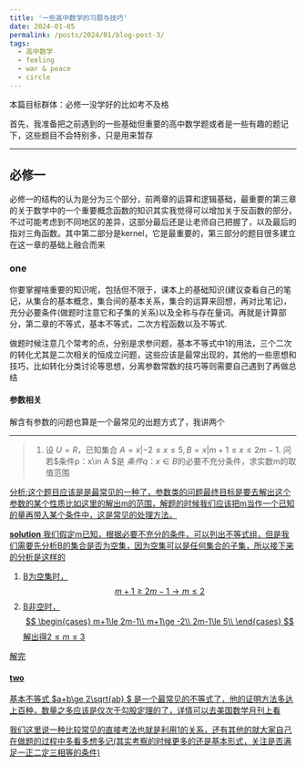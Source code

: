 ```yaml
---
title: '一些高中数学的习题与技巧'
date: 2024-01-05
permalink: /posts/2024/01/blog-post-3/
tags:
  - 高中数学
  - feeling
  - war & peace
  - circle 
---
```

本篇目标群体：必修一没学好的比如考不及格

首先，我准备把之前遇到的一些基础但重要的高中数学题或者是一些有趣的题记下，这些题目不会特别多，只是用来暂存
***

## 必修一

必修一的结构的认为是分为三个部分，前两章的运算和逻辑基础，最重要的第三章的关于数学中的一个重要概念函数的知识<span class="heimu" title="个人意见">其实我觉得可以增加关于反函数的部分，不过可能考虑到不同地区的差异，这部分最后还是让老师自己把握了</span>，以及最后的指对三角函数。其中第二部分是kernel，它是最重要的，第三部分的题目很多建立在这一章的基础上融合而来

### one
你要掌握啥重要的知识呢，包括但不限于，课本上的基础知识(建议查看自己的笔记，从集合的基本概念，集合间的基本关系，集合的运算来回想，再对比笔记)，充分必要条件(做题时注意它和子集的关系)以及全称与存在量词。再就是计算部分，第二章的不等式，基本不等式，二次方程函数以及不等式.

做题时候注意几个常考的点，分别是求参问题，基本不等式中1的用法，三个二次的转化尤其是二次相关的恒成立问题，这些应该是最常出现的，其他的一些思想和技巧，比如转化分类讨论等思想，分离参数常数的技巧等则需要自己遇到了再做总结

#### 参数相关
解含有参数的问题也算是一个最常见的出题方式了，我讲两个

***

>  1.  设 $U=R$，已知集合 $A={x|-2≤x≤5},B={x|m+1\le x ≤ 2m-1}$.
问若$条件p：x\in A $是 $条件q：x\in B$的必要不充分条件，求实数m的取值范围 

<u>分析:这个题目应该是是最常见的一种了，参数类的问题最终目标是要去解出这个参数的某个性质比如这里的解出m的范围，解题的时候我们应该把m当作一个已知的量再带入某个条件中，这是常见的处理方法。
<u>

<!-- 类比的话就好似你的电路里有一个问题，但是你不知道它在哪里，你怎么找出来？你可以一个元件一个的拿出来单独测试，但是为什么不去从整个电路上一个个的拿下来测试呢 -->

**solution** 我们假定m已知，根据必要不充分的条件，可以列出不等式组，但是我们需要先分析B的集合是否为空集，因为空集可以是任何集合的子集，所以接下来的分析是这样的

1. B为空集时，$$m+1\ge 2m-1 \rightarrow m\le 2$$
2. B非空时，
$$
\begin{cases}
m+1\le 2m-1\\
m+1\ge -2\\
2m-1\le 5\\
\end{cases}
$$
解出得$2\le m \le 3$

解完

#### two
基本不等式 $a+b\ge 2\sqrt{ab} $ 是一个最常见的不等式了，他的证明方法多达上百种，数量之多应该是仅次于勾股定理的了，详情可以去美国数学月刊上看

我们这里说一种比较常见的直接考法也就是利用1的关系，还有其他的就大家自己在做题的过程中多看多想多记(其实考察的时候更多的还是基本形式，关注是否满足一正二定三相等的条件)
> 
